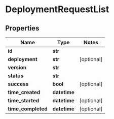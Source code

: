 # DeploymentRequestList

## Properties
Name | Type | Notes
------------ | ------------- | -------------
**id** | **str** | 
**deployment** | **str** | [optional] 
**version** | **str** | 
**status** | **str** | 
**success** | **bool** | [optional] 
**time_created** | **datetime** | 
**time_started** | **datetime** | [optional] 
**time_completed** | **datetime** | [optional] 


